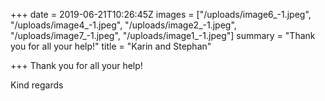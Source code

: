 +++
date = 2019-06-21T10:26:45Z
images = ["/uploads/image6_-1.jpeg", "/uploads/image4_-1.jpeg", "/uploads/image2_-1.jpeg", "/uploads/image7_-1.jpeg", "/uploads/image1_-1.jpeg"]
summary = "Thank you for all your help!"
title = "Karin and Stephan"

+++
Thank you for all your help!

Kind regards